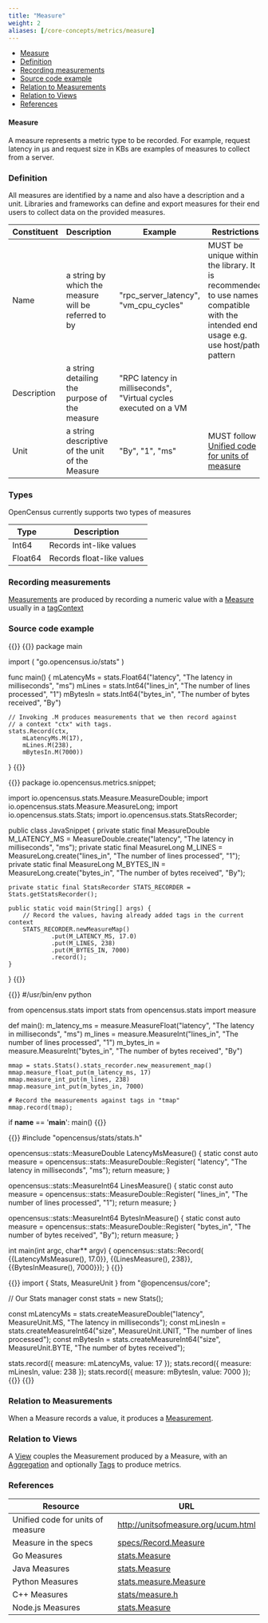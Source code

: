```yaml
---
title: "Measure"
weight: 2
aliases: [/core-concepts/metrics/measure]
---
```


- [Measure](#measure)
- [Definition](#definition)
- [Recording measurements](#recording-measurements)
- [Source code example](#source-code-example)
- [Relation to Measurements](#relation-to-measurements)
- [Relation to Views](#relation-to-views)
- [References](#references)

#### Measure

A measure represents a metric type to be recorded. For example, request latency
in µs and request size in KBs are examples of measures to collect from a server.

### Definition
All measures are identified by a name and also have a description and a unit.
Libraries and frameworks can define and export measures for their end users to
collect data on the provided measures.  

Constituent|Description|Example|Restrictions
---|---|---|---
Name|a string by which the measure will be referred to by|"rpc_server_latency", "vm_cpu_cycles"|MUST be unique within the library. It is recommended to use names compatible with the intended end usage e.g. use host/path pattern
Description|a string detailing the purpose of the measure|"RPC latency in milliseconds", "Virtual cycles executed on a VM|
Unit|a string descriptive of the unit of the Measure|"By", "1", "ms"|MUST follow [Unified code for units of measure](http://unitsofmeasure.org/ucum.html)

### Types
OpenCensus currently supports two types of measures

Type|Description
---|---
Int64|Records int-like values
Float64|Records float-like values

### Recording measurements
[Measurements](/stats/measurement) are produced by recording a numeric value with a [Measure](#measure) usually in a [tagContext](/tag)

### Source code example

{{<tabs Go Java Python CplusPlus NodeJS>}}
{{<highlight go>}}
package main

import (
	"go.opencensus.io/stats"
)

func main() {
	mLatencyMs = stats.Float64("latency", "The latency in milliseconds", "ms")
	mLines = stats.Int64("lines_in", "The number of lines processed", "1")
	mBytesIn = stats.Int64("bytes_in", "The number of bytes received", "By")

	// Invoking .M produces measurements that we then record against
	// a context "ctx" with tags.
	stats.Record(ctx,
		mLatencyMs.M(17),
		mLines.M(238),
		mBytesIn.M(7000))
}
{{</highlight>}}

{{<highlight java>}}
package io.opencensus.metrics.snippet;

import io.opencensus.stats.Measure.MeasureDouble;
import io.opencensus.stats.Measure.MeasureLong;
import io.opencensus.stats.Stats;
import io.opencensus.stats.StatsRecorder;

public class JavaSnippet {
    private static final MeasureDouble M_LATENCY_MS = MeasureDouble.create("latency", "The latency in milliseconds", "ms");
    private static final MeasureLong M_LINES = MeasureLong.create("lines_in", "The number of lines processed", "1");
    private static final MeasureLong M_BYTES_IN = MeasureLong.create("bytes_in", "The number of bytes received", "By");

    private static final StatsRecorder STATS_RECORDER = Stats.getStatsRecorder();

    public static void main(String[] args) {
        // Record the values, having already added tags in the current context
        STATS_RECORDER.newMeasureMap()
                .put(M_LATENCY_MS, 17.0)
                .put(M_LINES, 238)
                .put(M_BYTES_IN, 7000)
                .record();
    }
}
{{</highlight>}}

{{<highlight python>}}
#/usr/bin/env python

from opencensus.stats import stats
from opencensus.stats import measure

def main():
    m_latency_ms = measure.MeasureFloat("latency", "The latency in milliseconds", "ms")
    m_lines = measure.MeasureInt("lines_in", "The number of lines processed", "1")
    m_bytes_in = measure.MeasureInt("bytes_in", "The number of bytes received", "By")

    mmap = stats.Stats().stats_recorder.new_measurement_map()
    mmap.measure_float_put(m_latency_ms, 17)
    mmap.measure_int_put(m_lines, 238)
    mmap.measure_int_put(m_bytes_in, 7000)

    # Record the measurements against tags in "tmap"
    mmap.record(tmap);

if __name__ == '__main__':
    main()
{{</highlight>}}

{{<highlight cpp>}}
#include "opencensus/stats/stats.h"

opencensus::stats::MeasureDouble LatencyMsMeasure() {
    static const auto measure = opencensus::stats::MeasureDouble::Register(
            "latency", "The latency in milliseconds", "ms");
    return measure;
}

opencensus::stats::MeasureInt64 LinesMeasure() {
    static const auto measure = opencensus::stats::MeasureDouble::Register(
            "lines_in", "The number of lines processed", "1");
    return measure;
}

opencensus::stats::MeasureInt64 BytesInMeasure() {
    static const auto measure = opencensus::stats::MeasureDouble::Register(
            "bytes_in", "The number of bytes received", "By");
    return measure;
}

int main(int argc, char** argv) {
    opencensus::stats::Record(
            {{LatencyMsMeasure(), 17.0}},
            {{LinesMeasure(), 238}},
            {{BytesInMeasure(), 7000}});
}
{{</highlight>}}

{{<highlight js>}}
import { Stats, MeasureUnit } from "@opencensus/core";

// Our Stats manager
const stats = new Stats();

const mLatencyMs = stats.createMeasureDouble("latency", MeasureUnit.MS, "The latency in milliseconds");
const mLinesIn = stats.createMeasureInt64("size", MeasureUnit.UNIT, "The number of lines processed");
const mBytesIn = stats.createMeasureInt64("size", MeasureUnit.BYTE, "The number of bytes received");

stats.record({
  measure: mLatencyMs,
  value: 17
});
stats.record({
  measure: mLinesIn,
  value: 238
});
stats.record({
  measure: mBytesIn,
  value: 7000
});
{{</highlight>}}
{{</tabs>}}

### Relation to Measurements
When a Measure records a value, it produces a [Measurement](/stats/measurement).

### Relation to Views
A [View](/stats/view) couples the Measurement produced by a Measure, with an [Aggregation](/stats/view#aggregation) and optionally [Tags](/tag) to produce metrics.

### References

Resource|URL
---|---
Unified code for units of measure|http://unitsofmeasure.org/ucum.html
Measure in the specs|[specs/Record.Measure](https://github.com/census-instrumentation/opencensus-specs/blob/master/stats/Record.md#measure)
Go Measures|[stats.Measure](https://godoc.org/go.opencensus.io/stats#Measure)
Java Measures|[stats.Measure](https://static.javadoc.io/io.opencensus/opencensus-api/0.16.1/io/opencensus/stats/Measure.html)
Python Measures|[stats.measure.Measure](https://github.com/census-instrumentation/opencensus-python/blob/fc42d70f0c9f423b22d0d6a55cc1ffb0e3e478c8/opencensus/stats/measure.py#L51-L60)
C++ Measures|[stats/measure.h](https://github.com/census-instrumentation/opencensus-cpp/blob/c5e59c48a3c40a7da737391797423b88e93fd4bb/opencensus/stats/measure.h#L33-L122)
Node.js Measures|[stats.Measure](https://github.com/census-instrumentation/opencensus-node/blob/master/packages/opencensus-core/src/stats/types.ts)
